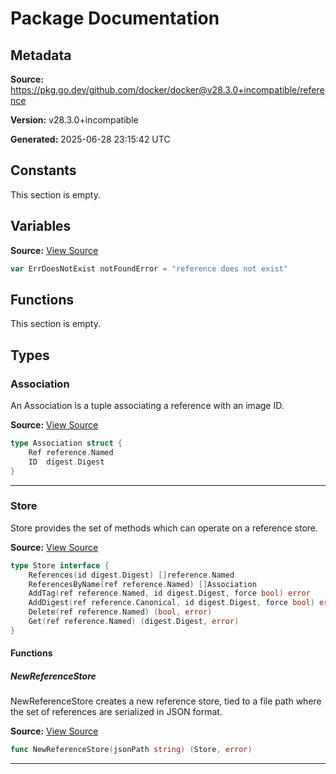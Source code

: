 # Package Documentation

## Metadata

**Source:** https://pkg.go.dev/github.com/docker/docker@v28.3.0+incompatible/reference

**Version:** v28.3.0+incompatible

**Generated:** 2025-06-28 23:15:42 UTC

## Constants

This section is empty.

## Variables

**Source:** [View Source](https://github.com/docker/docker/blob/v28.3.0/reference/store.go#L19)

```go
var ErrDoesNotExist notFoundError = "reference does not exist"
```

## Functions

This section is empty.

## Types

### Association

An Association is a tuple associating a reference with an image ID.

**Source:** [View Source](https://github.com/docker/docker/blob/v28.3.0/reference/store.go#L22)  

```go
type Association struct {
	Ref reference.Named
	ID  digest.Digest
}
```

---

### Store

Store provides the set of methods which can operate on a reference store.

**Source:** [View Source](https://github.com/docker/docker/blob/v28.3.0/reference/store.go#L28)  

```go
type Store interface {
	References(id digest.Digest) []reference.Named
	ReferencesByName(ref reference.Named) []Association
	AddTag(ref reference.Named, id digest.Digest, force bool) error
	AddDigest(ref reference.Canonical, id digest.Digest, force bool) error
	Delete(ref reference.Named) (bool, error)
	Get(ref reference.Named) (digest.Digest, error)
}
```

#### Functions

##### NewReferenceStore

NewReferenceStore creates a new reference store, tied to a file path where
the set of references are serialized in JSON format.

**Source:** [View Source](https://github.com/docker/docker/blob/v28.3.0/reference/store.go#L71)  

```go
func NewReferenceStore(jsonPath string) (Store, error)
```

---

